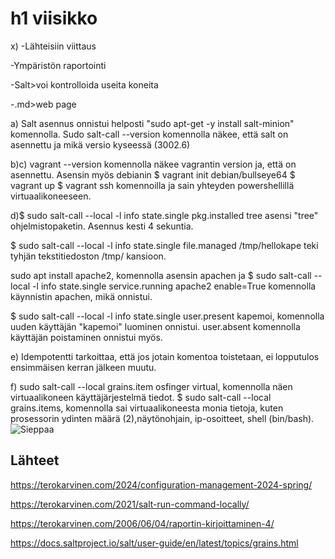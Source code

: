 # h1 viisikko

x) -Lähteisiin viittaus

-Ympäristön raportointi

-Salt>voi kontrolloida useita koneita

-.md>web page

a) Salt asennus onnistui helposti  "sudo apt-get -y install salt-minion" komennolla. Sudo salt-call --version komennolla näkee, että salt on asennettu ja mikä versio kyseessä (3002.6)

b)c) vagrant --version komennolla näkee vagrantin version ja, että on asennettu. Asensin myös debianin $ vagrant init debian/bullseye64 $ vagrant up $ vagrant ssh komennoilla ja sain yhteyden powershellillä virtuaalikoneeseen.

d)$ sudo salt-call --local -l info state.single pkg.installed tree asensi "tree" ohjelmistopaketin. Asennus kesti 4 sekuntia. 

$ sudo salt-call --local -l info state.single file.managed /tmp/hellokape teki tyhjän tekstitiedoston /tmp/ kansioon.

sudo apt install apache2, komennolla asensin apachen ja $ sudo salt-call --local -l info state.single service.running apache2 enable=True komennolla käynnistin apachen, mikä onnistui.

$ sudo salt-call --local -l info state.single user.present kapemoi, komennolla uuden käyttäjän "kapemoi" luominen onnistui. user.absent komennolla käyttäjän poistaminen onnistui myös.

e) Idempotentti tarkoittaa, että jos jotain komentoa toistetaan, ei lopputulos ensimmäisen kerran jälkeen muutu. 

f) sudo salt-call --local grains.item osfinger virtual, komennolla näen virtuaalikoneen käyttäjärjestelmä tiedot. $ sudo salt-call --local grains.items, komennolla sai virtuaalikoneesta monia tietoja, kuten prosessorin ydinten määrä (2),näytönohjain, ip-osoitteet, shell (bin/bash).
![Sieppaa](https://github.com/Kapelul/palvelin-course/assets/165004665/6ff5ca14-6974-4f86-9572-72508ffee84c)

## Lähteet
https://terokarvinen.com/2024/configuration-management-2024-spring/

https://terokarvinen.com/2021/salt-run-command-locally/

https://terokarvinen.com/2006/06/04/raportin-kirjoittaminen-4/

https://docs.saltproject.io/salt/user-guide/en/latest/topics/grains.html
